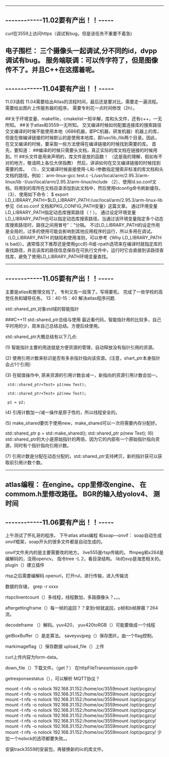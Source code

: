 ---------------------------------
------------11.02要有产出！！-----
---------------------------------

curl在3559上访问https（调试有bug，但是该任务不重要不着急)

电子围栏：
三个摄像头一起调试,分不同的id，dvpp 调试有bug。
服务端联调：可以传字符了，但是图像传不了。并且C++在这摆着呢。
---------------------------------
------------11.04要有产出！！-----
---------------------------------
11.03请假
11.04需要给出Atlas的流程时间，最后还是要对比。需要走一遍流程。
需要给出图片上传服务器的程序。
需要专利花一点时间修改（2h）。

##关于环境变量、makefile，cmakelist一知半解，库和头文件，还有c++，一无所知。
##关于atlas和3559一无所知。
交叉编译时候如何配置连接库的搜索路径 
交叉编译的时候不能使用本地（i686机器，即PC机器，研发机器）机器上的库，但是在做编译链接的时候默认的是使用本地库，即/usr/lib,/lib两个目录。因此，在交叉编译的时候，要采取一些方法使得在编译链接的时候找到需要的库。 
首先，要知道：
##编译的时候只需要头文档，真正实际的库文档在链接的时候用到。!!!
##头文件是用来声明的，库文件是放的函数！
（这是我的理解，假如有不对的地方，敬请网上各位大侠指教） 然后，讲讲如何在交叉编译链接的时候找到需要的库。
（1）、交叉编译时候直接使用-L和-I参数指定搜索非标准的库文档和头文档的路径。例如：
arm-linux-gcc test.c -L/usr/local/arm/2.95.3/arm-linux/lib -I/usr/local/arm/2.95.3/arm-linux/include 
（2）、使用ld.so.conf文档，将用到的库所在文档目录添加到此文档中，然后使用ldconfig命令刷新缓存。 
（3）、使用如下命令：
$ export LD_LIBRARY_PATH=$LD_LIBRARY_PATH:/usr/local/arm/2.95.3/arm-linux-lib 
参见《ld.so.conf 文档和PKG_CONFIG_PATH变量》这篇文章。 
通过环境变量LD_LIBRARY_PATH指定动态库搜索路径（！）。 
通过设定环境变量LD_LIBRARY_PATH也可以指定动态库搜索路径。当通过该环境变量指定多个动态库搜索路径时，路径之间用冒号"："分隔。 
不过LD_LIBRARY_PATH的设定作用是全局的，过多的使用可能会影响到其他应用程序的运行，所以多用在调试。（LD_LIBRARY_PATH 的缺陷和使用准则，可以参考《Why LD_LIBRARY_PATH is bad》）。通常情况下推荐还是使用gcc的-R或-rpath选项来在编译时就指定库的查找路径，并且该库的路径信息保存在可执行文件中，运行时它会直接到该路径查找库，避免了使用LD_LIBRARY_PATH环境变量查找。 


---------------------------------
------------11.05要有产出！！-----
---------------------------------
主要是atlas和整理文档了。
专利又告一段落了。写得要死。
完成了一些学校的高党任务和辅导任务。
13：40-15：40 解决atlas程序问题.

std::shared_ptr,对象std域的智能指针

###C++11 std::shared_ptr总结与使用
最近看代码，智能指针用的比较多，自己平时用的少，周末自己总结总结。方便后续使用。

std::shared_ptr大概总结有以下几点:

(1) 智能指针主要的用途就是方便资源的管理，自动释放没有指针引用的资源。

(2) 使用引用计数来标识是否有多余指针指向该资源。(注意，shart_ptr本身指针会占1个引用)

(3) 在赋值操作中, 原来资源的引用计数会减一，新指向的资源引用计数会加一。

     std::shared_ptr<Test> p1(new Test);

     std::shared_ptr<Test> p2(new Test);

     p1 = p2;

(4) 引用计数加一/减一操作是原子性的，所以线程安全的。

(5) make_shared要优于使用new，make_shared可以一次将需要内存分配好。

std::shared_ptr<Test> p = std::make_shared<Test>();
std::shared_ptr<Test> p(new Test);
(6) std::shared_ptr的大小是原始指针的两倍，因为它的内部有一个原始指针指向资源，同时有个指针指向引用计数。

(7) 引用计数是分配在动态分配的，std::shared_ptr支持拷贝，新的指针获可以获取前引用计数个数。

-----------------------------------------------------------------------------------

atlas编程：
在engine。cpp里修改engine、
在commom.h里修改路径。
BGR的输入给yolov4、
测时间
---------------------------------
------------11.06要有产出！！-----
---------------------------------
上午测试了怀礼哥的程序。
下午atlas
atlas编程
和soap—onvif：
soap自动生成onvif框架，soap开头的很多文件都是自动生成的。

onvif文件夹内的是主要需要改的地方。
live555是rtsp传输的。
ffmpeg和x264是编解码的，没用opencv。
指令tree -L 2，看目录结构。
lib的svp是海思相关的。
plugin（）建立插件

rtsp之后需要编解码
openurl，打开rul，进行传输，进入传输流

数据的存储，
grep -r xxxx

rtspclinentcount（）多线程，线程数加，多路摄像头？。。。

aftergettingframe（）每一帧的返回？？拿到r帧就返回，p帧和b帧屏蔽？264流。

decodeframe （）解码。yuv420，
yuv420toRGB（）可能要做成一个线程

getBoxBuffer（）是走算法。
saveyuvjpeg（）保存图片。由一个flag控制。

markimageflag（）保存数据
upload_file（）上传

curl上传内容为form-data。

down_file（）下载文件。（get？）
在httpFileTranssmission.cpp中

getresponsestatus（），可以解析
MQTT协议？

mount -t nfs -o nolock 192.168.31.152:/home/ox/3559mount /opt/pcgzcy/
mount -t nfs -o nolock 192.168.31.152:/home/ox/3559mount /opt/pcgzcy/
mount -t nfs -o nolock 192.168.31.152:/home/ox/3559mount /opt/pcgzcy/
mount -t nfs -o nolock 192.168.31.152:/home/ox/3559mount /opt/pcgzcy/
mount -t nfs -o nolock 192.168.31.152:/home/ox/3559mount /opt/pcgzcy/
mount -t nfs -o nolock 192.168.31.152:/home/ox/3559mount /opt/pcgzcy/
mount -t nfs -o nolock 192.168.31.152:/home/ox/3559mount /opt/pcgzcy/
mount -t nfs -o nolock 192.168.31.152:/home/ox/3559mount /opt/pcgzcy/
mount -t nfs -o nolock 192.168.31.152:/home/ox/3559mount /opt/pcgzcy/
少加一个nolock的选项都要失败。。

安装track3559的安装包，再替换新的iic的库文件。























